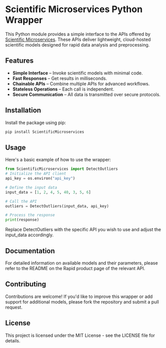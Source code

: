 # Scientific Microservices Python Wrapper

This Python module provides a simple interface to the APIs offered by [Scientific Microservices](https://scientificmicroservices.com/how-it-works). These APIs deliver lightweight, cloud-hosted scientific models designed for rapid data analysis and preprocessing.

## Features

- **Simple Interface** – Invoke scientific models with minimal code.
- **Fast Responses** – Get results in milliseconds.
- **Chainable APIs** – Combine multiple APIs for advanced workflows.
- **Stateless Operations** – Each call is independent.
- **Secure Communication** – All data is transmitted over secure protocols.

## Installation

Install the package using pip:

```bash
pip install ScientificMicroservices
```

## Usage
Here's a basic example of how to use the wrapper:

```python
from ScientificMicroservices import DetectOutliers
# Initialize the API client
api_key = os.environ("api_key")

# Define the input data
input_data = [1, 2, 4, 5, 40, 3, 5, 6]

# Call the API
outliers = DetectOutliers(input_data, api_key)

# Process the response
print(response)

```
Replace DetectOutliers with the specific API you wish to use and adjust the input_data accordingly.

## Documentation

For detailed information on available models and their parameters, please refer to the README on the Rapid product page of the relevant API.

## Contributing

Contributions are welcome! If you'd like to improve this wrapper or add support for additional models, please fork the repository and submit a pull request.

## License
 This project is licensed under the MIT License - see the LICENSE file for details.
